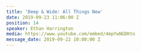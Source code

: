 ```yaml
---
title: 'Deep & Wide: All Things New'
date: 2019-09-23 11:06:00 Z
position: 14
speaker: Ethan Harrington
media: https://www.youtube.com/embed/4mpYwNGDKto
message_date: 2019-09-22 10:00:00 Z
---
```


